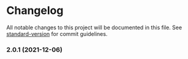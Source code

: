 # Changelog

All notable changes to this project will be documented in this file. See [standard-version](https://github.com/conventional-changelog/standard-version) for commit guidelines.

### 2.0.1 (2021-12-06)
